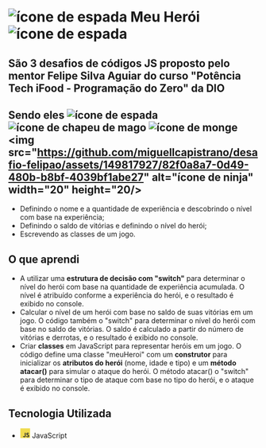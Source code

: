 # <img src="https://github.com/miguellcapistrano/desafio-felipao/assets/149817927/2e80b09d-f959-4b8c-8bcd-d75324b7ebea" alt="ícone de espada" width="20" height="20"/> Meu Herói <img src="https://github.com/miguellcapistrano/desafio-felipao/assets/149817927/2e80b09d-f959-4b8c-8bcd-d75324b7ebea" alt="ícone de espada" width="20" height="20"/>



## São 3 desafios de códigos JS proposto pelo mentor Felipe Silva Aguiar do curso "Potência Tech iFood - Programação do Zero" da DIO

## Sendo eles <img src="https://github.com/miguellcapistrano/desafio-felipao/assets/149817927/8f38794d-e4ff-44b4-8e06-2dc46f570725" alt="ícone de espada" width="20" height="20"/> <img src="https://github.com/miguellcapistrano/desafio-felipao/assets/149817927/11e60f88-e2cf-479f-a756-3253c5bf209b" alt="ícone de chapeu de mago" width="20" height="20"/> <img src="https://github.com/miguellcapistrano/desafio-felipao/assets/149817927/3369a787-6ffe-4766-8708-314836ea45c5" alt="ícone de monge" width="20" height="20"/> <img src="https://github.com/miguellcapistrano/desafio-felipao/assets/149817927/82f0a8a7-0d49-480b-b8bf-4039bf1abe27" alt="ícone de ninja" width="20" height="20/>





- Definindo o nome e a quantidade de experiência e descobrindo o nível com base na experiência;
- Definindo o saldo de vitórias e definindo o nível do herói;
- Escrevendo as classes de um jogo.

## O que aprendi

- A utilizar uma **estrutura de decisão com "switch"** para determinar o nível do herói com base na quantidade de experiência acumulada. O nível é atribuído conforme a experiência do herói, e o resultado é exibido no console.
- Calcular o nível de um herói com base no saldo de suas vitórias em um jogo. O código também o "switch" para determinar o nível do herói com base no saldo de vitórias. O saldo é calculado a partir do número de vitórias e derrotas, e o resultado é exibido no console.
- Criar **classes** em JavaScript para representar heróis em um jogo. O código define uma classe "meuHeroi" com um **construtor** para inicializar os **atributos do herói** (nome, idade e tipo) e um **método atacar()** para simular o ataque do herói. O método atacar() o "switch" para determinar o tipo de ataque com base no tipo do herói, e o ataque é exibido no console.

## Tecnologia Utilizada

- <img src="https://raw.githubusercontent.com/devicons/devicon/master/icons/javascript/javascript-original.svg" alt="JavaScript" width="20" height="20"/> JavaScript
